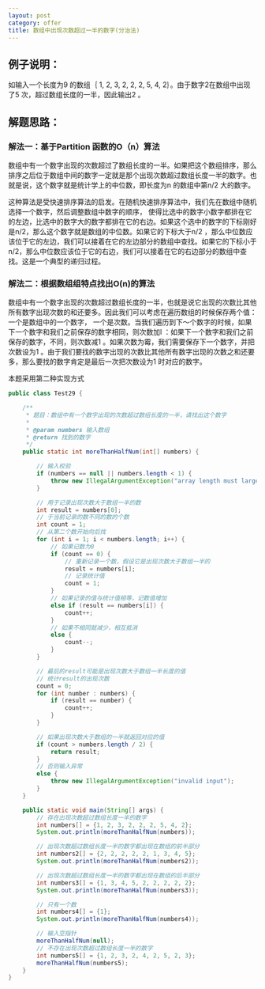 ```yaml
---
layout: post
category: offer
title: 数组中出现次数超过一半的数字(分治法)
---
```


## 例子说明：
如输入一个长度为9 的数组｛ 1, 2, 3, 2, 2, 2, 5, 4, 2｝。由于数字2在数组中出现了5 次，超过数组长度的一半，因此输出2 。

## 解题思路：

### 解法一：基于Partition 函数的O（n）算法

数组中有一个数字出现的次数超过了数组长度的一半。如果把这个数组排序，那么排序之后位于数组中间的数字一定就是那个出现次数超过数组长度一半的数字。也就是说，这个数字就是统计学上的中位数，即长度为n 的数组中第n/2 大的数字。

这种算法是受快速排序算法的启发。在随机快速排序算法中，我们先在数组中随机选择一个数字，然后调整数组中数字的顺序， 使得比选中的数字小数字都排在它的左边，比选中的数字大的数字都排在它的右边。如果这个选中的数字的下标刚好是n/2，那么这个数字就是数组的中位数。如果它的下标大于n/2 ，那么中位数应该位于它的左边，我们可以接着在它的左边部分的数组中查找。如果它的下标小于n/2，那么中位数应该位于它的右边，我们可以接着在它的右边部分的数组中查找。这是一个典型的递归过程。

### 解法二：根据数组组特点找出O(n)的算法

数组中有一个数字出现的次数超过数组长度的一半，也就是说它出现的次数比其他所有数字出现次数的和还要多。因此我们可以考虑在遍历数组的时候保存两个值： 一个是数组中的一个数字， 一个是次数。当我们遍历到下～个数字的时候，如果下一个数字和我们之前保存的数字相同，则次数加l ：如果下一个数字和我们之前保存的数字，不同，则次数减1 。如果次数为霉，我们需要保存下一个数字，并把次数设为1 。由于我们要找的数字出现的次数比其他所有数字出现的次数之和还要多，那么要找的数字肯定是最后一次把次数设为1 时对应的数字。

本题采用第二种实现方式

```java
public class Test29 {

    /**
     * 题目：数组中有一个数字出现的次数超过数组长度的一半，请找出这个数字
     *
     * @param numbers 输入数组
     * @return 找到的数字
     */
    public static int moreThanHalfNum(int[] numbers) {

        // 输入校验
        if (numbers == null || numbers.length < 1) {
            throw new IllegalArgumentException("array length must large than 0");
        }

        // 用于记录出现次数大于数组一半的数
        int result = numbers[0];
        // 于当前记录的数不同的数的个数
        int count = 1;
        // 从第二个数开始向后找
        for (int i = 1; i < numbers.length; i++) {
            // 如果记数为0
            if (count == 0) {
                // 重新记录一个数，假设它是出现次数大于数组一半的
                result = numbers[i];
                // 记录统计值
                count = 1;
            }
            // 如果记录的值与统计值相等，记数值增加
            else if (result == numbers[i]) {
                count++;
            }
            // 如果不相同就减少，相互抵消
            else {
                count--;
            }
        }

        // 最后的result可能是出现次数大于数组一半长度的值
        // 统计result的出现次数
        count = 0;
        for (int number : numbers) {
            if (result == number) {
                count++;
            }
        }

        // 如果出现次数大于数组的一半就返回对应的值
        if (count > numbers.length / 2) {
            return result;
        }
        // 否则输入异常
        else {
            throw new IllegalArgumentException("invalid input");
        }
    }

    public static void main(String[] args) {
        // 存在出现次数超过数组长度一半的数字
        int numbers[] = {1, 2, 3, 2, 2, 2, 5, 4, 2};
        System.out.println(moreThanHalfNum(numbers));

        // 出现次数超过数组长度一半的数字都出现在数组的前半部分
        int numbers2[] = {2, 2, 2, 2, 2, 1, 3, 4, 5};
        System.out.println(moreThanHalfNum(numbers2));

        // 出现次数超过数组长度一半的数字都出现在数组的后半部分
        int numbers3[] = {1, 3, 4, 5, 2, 2, 2, 2, 2};
        System.out.println(moreThanHalfNum(numbers3));

        // 只有一个数
        int numbers4[] = {1};
        System.out.println(moreThanHalfNum(numbers4));

        // 输入空指针
        moreThanHalfNum(null);
        // 不存在出现次数超过数组长度一半的数字
        int numbers5[] = {1, 2, 3, 2, 4, 2, 5, 2, 3};
        moreThanHalfNum(numbers5);
    }
}
```